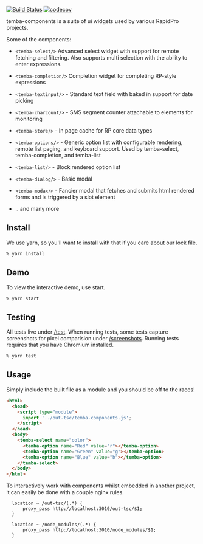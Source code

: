 [![Build Status](https://github.com/nyaruka/temba-components/actions/workflows/build.yml/badge.svg?branch=main)](https://github.com/nyaruka/temba-components/actions?query=workflow%3Abuild)
[![codecov](https://codecov.io/gh/nyaruka/temba-components/graph/badge.svg?token=8V1ZJS2M6Q)](https://codecov.io/gh/nyaruka/temba-components)

temba-components is a suite of ui widgets used by various RapidPro projects.

Some of the components:

- `<temba-select/>` Advanced select widget with support for remote fetching and filtering. Also supports multi selection with the ability to enter expressions.

- `<temba-completion/>` Completion widget for completing RP-style expressions
- `<temba-textinput/>` - Standard text field with baked in support for date picking
- `<temba-charcount/>` - SMS segment counter attachable to elements for monitoring
- `<temba-store/>` - In page cache for RP core data types
- `<temba-options/>` - Generic option list with configurable rendering, remote list paging, and keyboard support. Used by temba-select, temba-completion, and temba-list
- `<temba-list/>` - Block rendered option list
- `<temba-dialog/>` - Basic modal
- `<temba-modax/>` - Fancier modal that fetches and submits html rendered forms and is triggered by a slot element
- .. and many more

## Install

We use yarn, so you'll want to install with that if you care about our lock file.

```bash
% yarn install
```

## Demo

To view the interactive demo, use start.

```bash
% yarn start
```

## Testing

All tests live under [/test](test). When running tests, some tests capture screenshots for pixel
comparision under [/screenshots](screenshots/truth). Running tests requires that you have Chromium
installed.

```bash
% yarn test
```

## Usage

Simply include the built file as a module and you should be off to the races!

```html
<html>
  <head>
    <script type="module">
      import '../out-tsc/temba-components.js';
    </script>
  </head>
  <body>
    <temba-select name="color">
      <temba-option name="Red" value="r"></temba-option>
      <temba-option name="Green" value="g"></temba-option>
      <temba-option name="Blue" value="b"></temba-option>
    </temba-select>
  </body>
</html>
```

To interactively work with components whilst embedded in another project, it can easily be done with a couple nginx rules.

```
  location ~ /out-tsc/(.*) {
      proxy_pass http://localhost:3010/out-tsc/$1;
  }

  location ~ /node_modules/(.*) {
      proxy_pass http://localhost:3010/node_modules/$1;
  }
```
